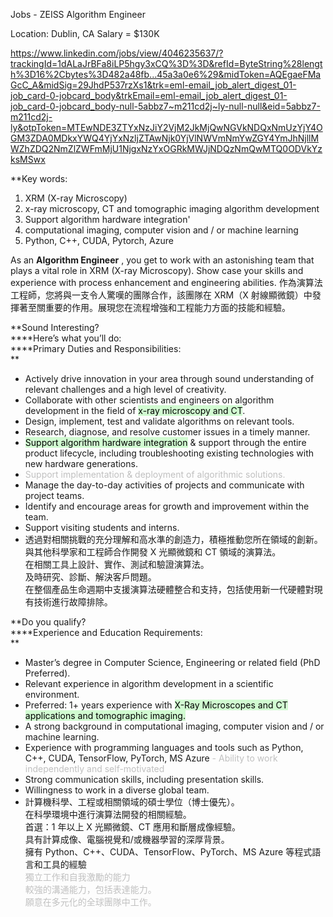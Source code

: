 
Jobs - ZEISS
Algorithm Engineer

Location: Dublin, CA
Salary = $130K 

https://www.linkedin.com/jobs/view/4046235637/?trackingId=1dALaJrBFa8iLP5hgy3xCQ%3D%3D&refId=ByteString%28length%3D16%2Cbytes%3D482a48fb...45a3a0e6%29&midToken=AQEgaeFMaGcC_A&midSig=29JhdP537rzXs1&trk=eml-email_job_alert_digest_01-job_card-0-jobcard_body&trkEmail=eml-email_job_alert_digest_01-job_card-0-jobcard_body-null-5abbz7~m211cd2j~ly-null-null&eid=5abbz7-m211cd2j-ly&otpToken=MTEwNDE3ZTYxNzJiY2VjM2JkMjQwNGVkNDQxNmUzYjY4OGM3ZDA0MDkxYWQ4YjYxNzljZTAwNjk0YjVlNWVmNmYwZGY4YmJhNjllMWZhZDQ2NmZlZWFmMjU1NjgxNzYxOGRkMWJjNDQzNmQwMTQ0ODVkYzksMSwx

**Key words:    
1. XRM (X-ray Microscopy)
2. x-ray microscopy, CT and tomographic imaging algorithm development
3. Support algorithm hardware integration'
4. computational imaging, computer vision and / or machine learning
5. Python, C++, CUDA, Pytorch, Azure


As an **Algorithm Engineer** , you get to work with an astonishing team that plays a vital role in XRM (X-ray Microscopy). Show case your skills and experience with process enhancement and engineering abilities. 作為演算法工程師，您將與一支令人驚嘆的團隊合作，該團隊在 XRM（X 射線顯微鏡）中發揮著至關重要的作用。展現您在流程增強和工程能力方面的技能和經驗。  
  
**Sound Interesting?  
****Here’s what you’ll do:  
****Primary Duties and Responsibilities:  
**

- Actively drive innovation in your area through sound understanding of relevant challenges and a high level of creativity.
- Collaborate with other scientists and engineers on algorithm development in the field of <mark style="background: #BBFABBA6;">x-ray microscopy and CT</mark>.
- Design, implement, test and validate algorithms on relevant tools.
- Research, diagnose, and resolve customer issues in a timely manner.
- <mark style="background: #BBFABBA6;">Support algorithm hardware integration</mark> & support through the entire product lifecycle, including troubleshooting existing technologies with new hardware generations.
- <span style="color:rgb(192, 192, 192)">Support implementation & deployment of algorithmic solutions.
- Manage the day-to-day activities of projects and communicate with project teams.
- Identify and encourage areas for growth and improvement within the team.
- Support visiting students and interns.</span>
- 透過對相關挑戰的充分理解和高水準的創造力，積極推動您所在領域的創新。  
    與其他科學家和工程師合作開發 X 光顯微鏡和 CT 領域的演算法。  
    在相關工具上設計、實作、測試和驗證演算法。  
    及時研究、診斷、解決客戶問題。  
    在整個產品生命週期中支援演算法硬體整合和支持，包括使用新一代硬體對現有技術進行故障排除。  
      
**Do you qualify?  
****Experience and Education Requirements:  
**

- Master’s degree in Computer Science, Engineering or related field (PhD Preferred).
- Relevant experience in algorithm development in a scientific environment.
- Preferred: 1+ years experience with <mark style="background: #BBFABBA6;">X-Ray Microscopes and CT applications and tomographic imaging.</mark>
- A strong background in computational imaging, computer vision and / or machine learning.
- Experience with programming languages and tools such as Python, C++, CUDA, TensorFlow, PyTorch, MS Azure
<span style="color:rgb(192, 192, 192)">- Ability to work independently and self-motivated
- Strong communication skills, including presentation skills.
- Willingness to work in a diverse global team.</span>
- 計算機科學、工程或相關領域的碩士學位（博士優先）。  
    在科學環境中進行演算法開發的相關經驗。  
    首選：1 年以上 X 光顯微鏡、CT 應用和斷層成像經驗。  
    具有計算成像、電腦視覺和/或機器學習的深厚背景。  
    擁有 Python、C++、CUDA、TensorFlow、PyTorch、MS Azure 等程式語言和工具的經驗  
    <span style="color:rgb(192, 192, 192)">獨立工作和自我激勵的能力  
    較強的溝通能力，包括表達能力。  
    願意在多元化的全球團隊中工作。</span> 